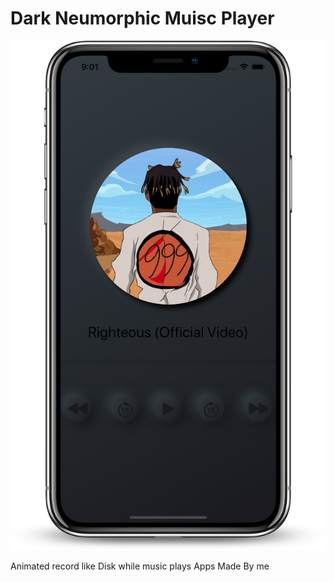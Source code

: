 # Dark Neumorphic Muisc Player

![Image](/DarkNeuMusic.png)

Animated record like Disk while music plays
Apps Made By me
